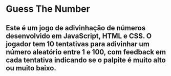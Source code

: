 <h1>Guess The Number</h1>
<h2>Este é um jogo de adivinhação de números desenvolvido em JavaScript, HTML e CSS. O jogador tem 10 tentativas para adivinhar um número aleatório entre 1 e 100, com feedback em cada tentativa indicando se o palpite é muito alto ou muito baixo.</h2>
